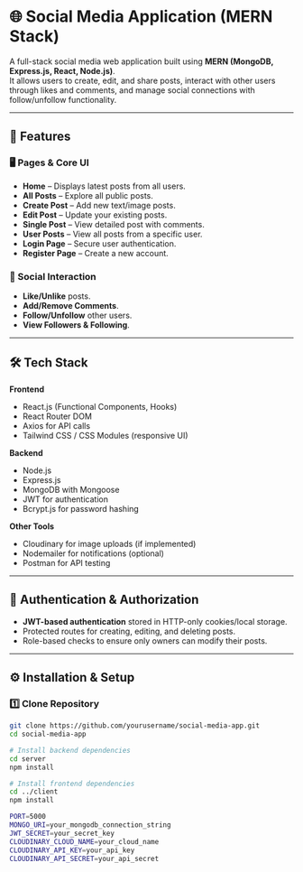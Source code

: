 # 🌐 Social Media Application (MERN Stack)

A full-stack social media web application built using **MERN (MongoDB, Express.js, React, Node.js)**.  
It allows users to create, edit, and share posts, interact with other users through likes and comments, and manage social connections with follow/unfollow functionality.

---

## 🚀 Features

### 🖥 Pages & Core UI
- **Home** – Displays latest posts from all users.
- **All Posts** – Explore all public posts.
- **Create Post** – Add new text/image posts.
- **Edit Post** – Update your existing posts.
- **Single Post** – View detailed post with comments.
- **User Posts** – View all posts from a specific user.
- **Login Page** – Secure user authentication.
- **Register Page** – Create a new account.

### 🤝 Social Interaction
- **Like/Unlike** posts.
- **Add/Remove Comments**.
- **Follow/Unfollow** other users.
- **View Followers & Following**.

---

## 🛠 Tech Stack

**Frontend**  
- React.js (Functional Components, Hooks)
- React Router DOM
- Axios for API calls
- Tailwind CSS / CSS Modules (responsive UI)

**Backend**  
- Node.js
- Express.js
- MongoDB with Mongoose
- JWT for authentication
- Bcrypt.js for password hashing

**Other Tools**  
- Cloudinary for image uploads (if implemented)
- Nodemailer for notifications (optional)
- Postman for API testing

---


## 🔐 Authentication & Authorization

- **JWT-based authentication** stored in HTTP-only cookies/local storage.
- Protected routes for creating, editing, and deleting posts.
- Role-based checks to ensure only owners can modify their posts.

---

## ⚙️ Installation & Setup

### 1️⃣ Clone Repository
```bash
git clone https://github.com/yourusername/social-media-app.git
cd social-media-app

# Install backend dependencies
cd server
npm install

# Install frontend dependencies
cd ../client
npm install

PORT=5000
MONGO_URI=your_mongodb_connection_string
JWT_SECRET=your_secret_key
CLOUDINARY_CLOUD_NAME=your_cloud_name
CLOUDINARY_API_KEY=your_api_key
CLOUDINARY_API_SECRET=your_api_secret


